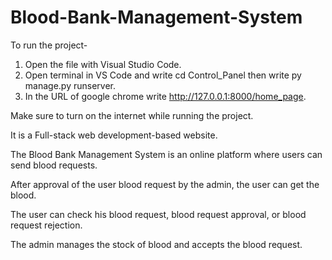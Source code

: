 # Blood-Bank-Management-System

To run the project- 
1) Open the file with Visual Studio Code. 
2) Open terminal in VS Code and write cd Control_Panel then write py manage.py
runserver. 
3) In the URL of google chrome write http://127.0.0.1:8000/home_page.

Make sure to turn on the internet while running the project. 

It is a Full-stack web development-based website. 

The Blood Bank Management System is an online platform where users can send blood requests.

After approval of the user blood request by the admin, the user can get the blood.
 
The user can check his blood request, blood request approval, or blood request rejection. 

The admin manages the stock of blood and accepts the blood request.
